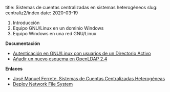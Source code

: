 title: Sistemas de cuentas centralizadas en sistemas heterogéneos
slug: centraliz2/index
date: 2020-03-19

1. Introducción
1. Equipo GNU/Linux en un dominio Windows
1. Equipo Windows en una red GNU/Linux

**Documentación**

* [Autenticación en GNU/Linux con usuarios de un Directorio Activo](https://albertomolina.wordpress.com/2012/02/12/autenticacion-en-gnulinux-con-usuarios-de-un-directorio-activo/)
* [Añadir un nuevo esquema en OpenLDAP 2.4](https://albertomolina.wordpress.com/2010/12/02/anadir-un-nuevo-esquema-en-openldap-2-4/)

**Enlaces**

* [José Manuel Ferrete. Sistemas de Cuentas Centralizadas Heterogéneas](https://dit.gonzalonazareno.org/gestiona/proyectos/2010-11/jmfb.pdf)
* [Deploy Network File System](https://docs.microsoft.com/en-us/windows-server/storage/nfs/deploy-nfs)
